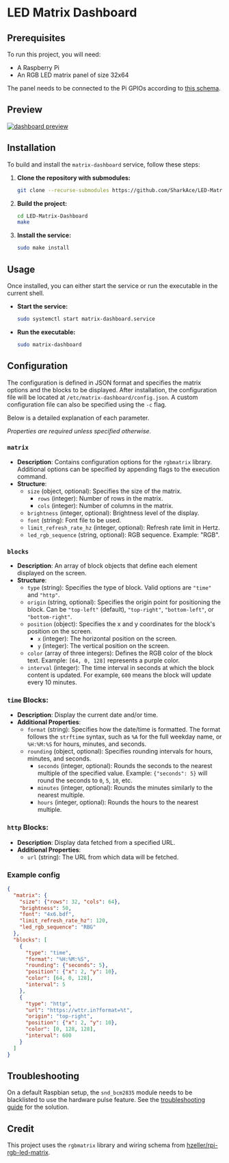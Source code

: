 # LED Matrix Dashboard

## Prerequisites

To run this project, you will need:

- A Raspberry Pi
- An RGB LED matrix panel of size 32x64

The panel needs to be connected to the Pi GPIOs according to [this schema](https://github.com/hzeller/rpi-rgb-led-matrix/blob/a3eea997a9254b83ab2de97ae80d83588f696387/wiring.md#connections-per-chain).

## Preview

[![dashboard preview](https://tinypic.host/images/2024/08/03/dashboard-preview.md.jpg)](https://tinypic.host/image/dashboard-preview.D6eWfx)

## Installation

To build and install the `matrix-dashboard` service, follow these steps:

1. **Clone the repository with submodules:**

    ```bash
    git clone --recurse-submodules https://github.com/SharkAce/LED-Matrix-Dashboard.git
    ```

2. **Build the project:**

    ```bash
    cd LED-Matrix-Dashboard
    make
    ```

3. **Install the service:**

    ```bash
    sudo make install
    ```

## Usage

Once installed, you can either start the service or run the executable in the current shell.

- **Start the service:**

    ```bash
    sudo systemctl start matrix-dashboard.service
    ```

- **Run the executable:**

    ```bash
    sudo matrix-dashboard
    ```
    
## Configuration

The configuration is defined in JSON format and specifies the matrix options and the blocks to be displayed. After installation, the configuration file will be located at `/etc/matrix-dashboard/config.json`. A custom configuration file can also be specified using the `-c` flag. 

Below is a detailed explanation of each parameter.

*Properties are required unless specified otherwise.*

### `matrix`
- **Description**: Contains configuration options for the `rgbmatrix` library. Additional options can be specified by appending flags to the execution command.
- **Structure**:
  - `size` (object, optional): Specifies the size of the matrix.
    - `rows` (integer): Number of rows in the matrix.
    - `cols` (integer): Number of columns in the matrix.
  - `brightness` (integer, optional): Brightness level of the display.
  - `font` (string): Font file to be used.
  - `limit_refresh_rate_hz` (integer, optional): Refresh rate limit in Hertz.
  - `led_rgb_sequence` (string, optional): RGB sequence. Example: "RGB".

### `blocks`
- **Description**: An array of block objects that define each element displayed on the screen.
- **Structure**:
  - `type` (string): Specifies the type of block. Valid options are `"time"` and `"http"`.
  - `origin` (string, optional): Specifies the origin point for positioning the block. Can be `"top-left"` (default), `"top-right"`, `"bottom-left"`, or `"bottom-right"`.
  - `position` (object): Specifies the x and y coordinates for the block's position on the screen.
    - `x` (integer): The horizontal position on the screen.
    - `y` (integer): The vertical position on the screen.
  - `color` (array of three integers): Defines the RGB color of the block text. Example: `[64, 0, 128]` represents a purple color.
  - `interval` (integer): The time interval in seconds at which the block content is updated. For example, `600` means the block will update every 10 minutes.

### `time` Blocks:
- **Description**: Display the current date and/or time.
- **Additional Properties**:
  - `format` (string): Specifies how the date/time is formatted. The format follows the `strftime` syntax, such as `%A` for the full weekday name, or `%H:%M:%S` for hours, minutes, and seconds.
  - `rounding` (object, optional): Specifies rounding intervals for hours, minutes, and seconds.
    - `seconds` (integer, optional): Rounds the seconds to the nearest multiple of the specified value. Example: `{"seconds": 5}` will round the seconds to `0`, `5`, `10`, etc.
    - `minutes` (integer, optional): Rounds the minutes similarly to the nearest multiple.
    - `hours` (integer, optional): Rounds the hours to the nearest multiple.

### `http` Blocks:
- **Description**: Display data fetched from a specified URL.
- **Additional Properties**:
  - `url` (string): The URL from which data will be fetched.

### Example config
```json
{
  "matrix": {
    "size": {"rows": 32, "cols": 64},
    "brightness": 50,
    "font": "4x6.bdf",
    "limit_refresh_rate_hz": 120,
    "led_rgb_sequence": "RBG"
  },
  "blocks": [
    {
      "type": "time",
      "format": "%H:%M:%S",
      "rounding": {"seconds": 5},
      "position": {"x": 2, "y": 10},
      "color": [64, 0, 128],
      "interval": 5
    },
    {
      "type": "http",
      "url": "https://wttr.in?format=%t",
      "origin": "top-right",
      "position": {"x": 2, "y": 10},
      "color": [0, 128, 128],
      "interval": 600
    }
  ]
}
```

## Troubleshooting

On a default Raspbian setup, the `snd_bcm2835` module needs to be blacklisted to use the hardware pulse feature. See the [troubleshooting guide](https://github.com/hzeller/rpi-rgb-led-matrix/tree/a3eea997a9254b83ab2de97ae80d83588f696387?tab=readme-ov-file#bad-interaction-with-sound) for the solution.

## Credit

This project uses the `rgbmatrix` library and wiring schema from [hzeller/rpi-rgb-led-matrix](https://github.com/hzeller/rpi-rgb-led-matrix/tree/a3eea997a9254b83ab2de97ae80d83588f696387).
